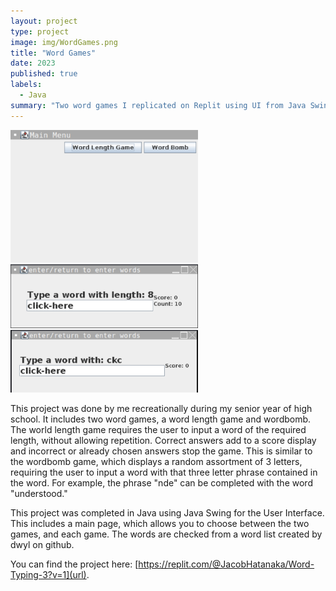 ```yaml
---
layout: project
type: project
image: img/WordGames.png
title: "Word Games"
date: 2023
published: true
labels:
  - Java
summary: "Two word games I replicated on Replit using UI from Java Swing"
---
```


<div class="text-center p-4">
  <img width="300px" src="../img/WordGames.png" class="img-thumbnail" >
  <img width="300px" src="../img/WordLength.png" class="img-thumbnail" >
  <img width="300px" src="../img/WordBomb.png" class="img-thumbnail" >
</div>

This project was done by me recreationally during my senior year of high school. It includes two word games, a word length game and wordbomb. The world length game requires the user to input a word of the required length, without allowing repetition. Correct answers add to a score display and incorrect or already chosen answers stop the game. This is similar to the wordbomb game, which displays a random assortment of 3 letters, requiring the user to input a word with that three letter phrase contained in the word. For example, the phrase "nde" can be completed with the word "understood."

This project was completed in Java using Java Swing for the User Interface. This includes a main page, which allows you to choose between the two games, and each game. The words are checked from a word list created by dwyl on github. 

You can find the project here: [https://replit.com/@JacobHatanaka/Word-Typing-3?v=1](url).
